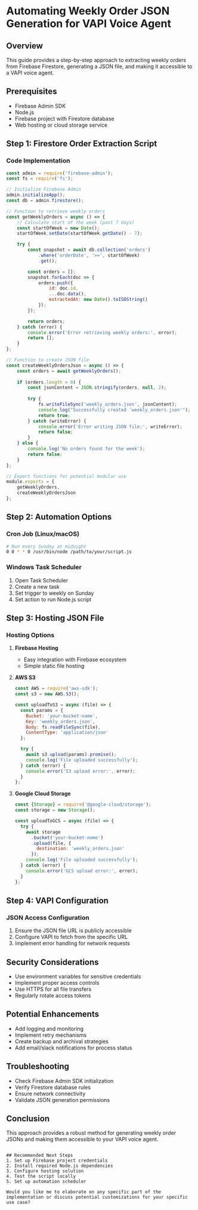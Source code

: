 # Automating Weekly Order JSON Generation for VAPI Voice Agent

## Overview
This guide provides a step-by-step approach to extracting weekly orders from Firebase Firestore, generating a JSON file, and making it accessible to a VAPI voice agent.

## Prerequisites
- Firebase Admin SDK
- Node.js
- Firebase project with Firestore database
- Web hosting or cloud storage service

## Step 1: Firestore Order Extraction Script

### Code Implementation
```javascript
const admin = require('firebase-admin');
const fs = require('fs');

// Initialize Firebase Admin
admin.initializeApp();
const db = admin.firestore();

// Function to retrieve weekly orders
const getWeeklyOrders = async () => {
    // Calculate start of the week (past 7 days)
    const startOfWeek = new Date();
    startOfWeek.setDate(startOfWeek.getDate() - 7);

    try {
        const snapshot = await db.collection('orders')
            .where('orderDate', '>=', startOfWeek)
            .get();

        const orders = [];
        snapshot.forEach(doc => {
            orders.push({ 
                id: doc.id, 
                ...doc.data(),
                extractedAt: new Date().toISOString()
            });
        });

        return orders;
    } catch (error) {
        console.error('Error retrieving weekly orders:', error);
        return [];
    }
};

// Function to create JSON file
const createWeeklyOrdersJson = async () => {
    const orders = await getWeeklyOrders();
    
    if (orders.length > 0) {
        const jsonContent = JSON.stringify(orders, null, 2);
        
        try {
            fs.writeFileSync('weekly_orders.json', jsonContent);
            console.log("Successfully created 'weekly_orders.json'");
            return true;
        } catch (writeError) {
            console.error('Error writing JSON file:', writeError);
            return false;
        }
    } else {
        console.log('No orders found for the week');
        return false;
    }
};

// Export functions for potential modular use
module.exports = {
    getWeeklyOrders,
    createWeeklyOrdersJson
};
```

## Step 2: Automation Options

### Cron Job (Linux/macOS)
```bash
# Run every Sunday at midnight
0 0 * * 0 /usr/bin/node /path/to/your/script.js
```

### Windows Task Scheduler
1. Open Task Scheduler
2. Create a new task
3. Set trigger to weekly on Sunday
4. Set action to run Node.js script

## Step 3: Hosting JSON File

### Hosting Options
1. **Firebase Hosting**
   - Easy integration with Firebase ecosystem
   - Simple static file hosting

2. **AWS S3**
   ```javascript
   const AWS = require('aws-sdk');
   const s3 = new AWS.S3();

   const uploadToS3 = async (file) => {
     const params = {
       Bucket: 'your-bucket-name',
       Key: 'weekly_orders.json',
       Body: fs.readFileSync(file),
       ContentType: 'application/json'
     };

     try {
       await s3.upload(params).promise();
       console.log('File uploaded successfully');
     } catch (error) {
       console.error('S3 upload error:', error);
     }
   };
   ```

3. **Google Cloud Storage**
   ```javascript
   const {Storage} = require('@google-cloud/storage');
   const storage = new Storage();

   const uploadToGCS = async (file) => {
     try {
       await storage
         .bucket('your-bucket-name')
         .upload(file, {
           destination: 'weekly_orders.json'
         });
       console.log('File uploaded successfully');
     } catch (error) {
       console.error('GCS upload error:', error);
     }
   };
   ```

## Step 4: VAPI Configuration

### JSON Access Configuration
1. Ensure the JSON file URL is publicly accessible
2. Configure VAPI to fetch from the specific URL
3. Implement error handling for network requests

## Security Considerations
- Use environment variables for sensitive credentials
- Implement proper access controls
- Use HTTPS for all file transfers
- Regularly rotate access tokens

## Potential Enhancements
- Add logging and monitoring
- Implement retry mechanisms
- Create backup and archival strategies
- Add email/slack notifications for process status

## Troubleshooting
- Check Firebase Admin SDK initialization
- Verify Firestore database rules
- Ensure network connectivity
- Validate JSON generation permissions

## Conclusion
This approach provides a robust method for generating weekly order JSONs and making them accessible to your VAPI voice agent.
```

## Recommended Next Steps
1. Set up Firebase project credentials
2. Install required Node.js dependencies
3. Configure hosting solution
4. Test the script locally
5. Set up automation scheduler

Would you like me to elaborate on any specific part of the implementation or discuss potential customizations for your specific use case?
